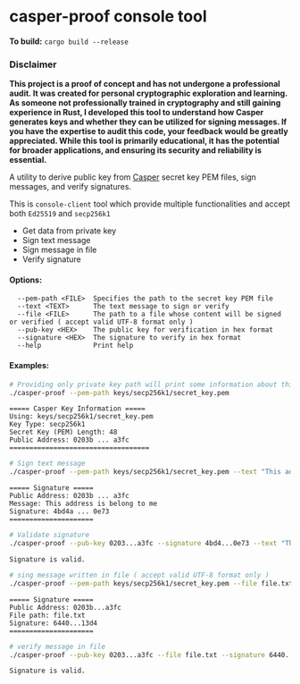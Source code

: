 # casper-proof console tool

**To build:** `cargo build --release`

### Disclaimer

**This project is a proof of concept and has not undergone a professional audit. It was created for personal cryptographic exploration and learning. As someone not professionally trained in cryptography and still gaining experience in Rust, I developed this tool to understand how Casper generates keys and whether they can be utilized for signing messages. If you have the expertise to audit this code, your feedback would be greatly appreciated. While this tool is primarily educational, it has the potential for broader applications, and ensuring its security and reliability is essential.**

A utility to derive public key from [Casper](https://github.com/casper-network/casper-node) secret key PEM files, sign messages, and verify signatures.

This is `console-client` tool which provide multiple functionalities and accept both `Ed25519` and `secp256k1`

* Get data from private key
* Sign text message
* Sign message in file
* Verify signature

#### Options:

      --pem-path <FILE>  Specifies the path to the secret key PEM file
      --text <TEXT>      The text message to sign or verify
      --file <FILE>      The path to a file whose content will be signed or verified ( accept valid UTF-8 format only )
      --pub-key <HEX>    The public key for verification in hex format
      --signature <HEX>  The signature to verify in hex format
      --help             Print help

#### Examples:

```bash
# Providing only private key path will print some information about this key
./casper-proof --pem-path keys/secp256k1/secret_key.pem
```
```
===== Casper Key Information =====
Using: keys/secp256k1/secret_key.pem
Key Type: secp256k1
Secret Key (PEM) Length: 48
Public Address: 0203b ... a3fc
===================================
```
```bash
# Sign text message
./casper-proof --pem-path keys/secp256k1/secret_key.pem --text "This address is belong to me"
```
```
===== Signature =====
Public Address: 0203b ... a3fc
Message: This address is belong to me
Signature: 4bd4a ... 0e73
=====================
```
```bash
# Validate signature
./casper-proof --pub-key 0203...a3fc --signature 4bd4...0e73 --text "This address is belong to me"
```
```
Signature is valid.
```
```bash
# sing message written in file ( accept valid UTF-8 format only )
./casper-proof --pem-path keys/secp256k1/secret_key.pem --file file.txt
```
```
===== Signature =====
Public Address: 0203b...a3fc
File path: file.txt
Signature: 6440...13d4
=====================
```
```bash
# verify message in file
./casper-proof --pub-key 0203...a3fc --file file.txt --signature 6440...13d4
```
```
Signature is valid.
```
